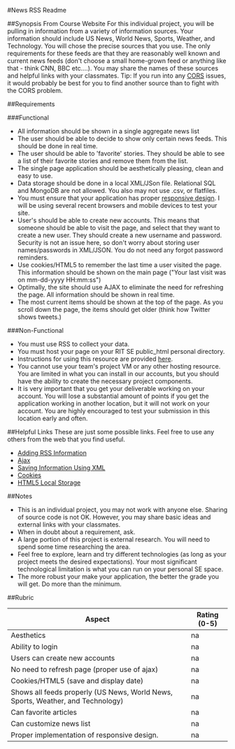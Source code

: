 #News RSS Readme

##Synopsis From Course Website
 For this individual project, you will be pulling in information from a variety of information sources. Your information should include US News, World News, Sports, Weather, and Technology. You will chose the precise sources that you use. The only requirements for these feeds are that they are reasonably well known and current news feeds (don't choose a small home-grown feed or anything like that - think CNN, BBC etc....). You may share the names of these sources and helpful links with your classmates. Tip: If you run into any [CORS](https://developer.mozilla.org/en-US/docs/Web/HTTP/Access_control_CORS) issues, it would probably be best for you to find another source than to fight with the CORS problem.

##Requirements
 
 ###Functional
  * All information should be shown in a single aggregate news list
  * The user should be able to decide to show only certain news feeds. This should be done in real time.
  * The user should be able to 'favorite' stories. They should be able to see a list of their favorite stories and remove them from the list.
  * The single page application should be aesthetically pleasing, clean and easy to use.
  * Data storage should be done in a local XML/JSon file. Relational SQL and MongoDB are not allowed. You also may not use .csv, or flatfiles.
  * You must ensure that your application has proper [responsive design](http://www.w3schools.com/html/html_responsive.asp). I will be using several recent browsers and mobile devices to test your site.
  * User's should be able to create new accounts. This means that someone should be able to visit the page, and select that they want to create a new user. They should create a new username and password. Security is not an issue here, so don't worry about storing user names/passwords in XML/JSON. You do not need any forgot password reminders.
  * Use cookies/HTML5 to remember the last time a user visited the page. This information should be shown on the main page ("Your last visit was on mm-dd-yyyy HH:mm:ss")
  * Optimally, the site should use AJAX to eliminate the need for refreshing the page. All information should be shown in real time.
  * The most current items should be shown at the top of the page. As you scroll down the page, the items should get older (think how Twitter shows tweets.)

 ###Non-Functional
  * You must use RSS to collect your data.
  * You must host your page on your RIT SE public_html personal directory.
  * Instructions for using this resource are provided [here](http://www.se.rit.edu/~swen-344/resources/SE_public_HTML_instructions.html).
  * You cannot use your team's project VM or any other hosting resource. You are limited in what you can install in our accounts, but you should have the ability to create the necessary project components.
  * It is very important that you get your deliverable working on your account. You will lose a substantial amount of points if you get the application working in another location, but it will not work on your account. You are highly encouraged to test your submission in this location early and often.

##Helpful Links
 These are just some possible links. Feel free to use any others from the web that you find useful.
 
 * [Adding RSS Information](http://www.developerdrive.com/2012/03/a-simple-way-to-add-free-news-content-to-your-website/)
 * [Ajax](http://www.tutorialspoint.com/ajax/)
 * [Saving Information Using XML](http://www.w3schools.com/xml/xml_usedfor.asp)
 * [Cookies](http://www.w3schools.com/js/js_cookies.asp)
 * [HTML5 Local Storage](http://www.w3schools.com/html/html5_webstorage.asp)

##Notes
 * This is an individual project, you may not work with anyone else. Sharing of source code is not OK. However, you may share basic ideas and external links with your classmates.
 * When in doubt about a requirement, ask.
 * A large portion of this project is external research. You will need to spend some time researching the area.
 * Feel free to explore, learn and try different technologies (as long as your project meets the desired expectations). Your most significant technological limitation is what you can run on your personal SE space.
 * The more robust your make your application, the better the grade you will get. Do more than the minimum.
 
##Rubric

 | Aspect | Rating (0-5) |
 |---|---|
 | Aesthetics | na |
 | Ability to login | na |
 | Users can create new accounts | na |
 | No need to refresh page (proper use of ajax)	| na |
 | Cookies/HTML5 (save and display date) | na |
 | Shows all feeds properly (US News, World News, Sports, Weather, and Technology) | na |	
 | Can favorite articles | na |
 | Can customize news list | na |
 | Proper implementation of responsive design. | na |